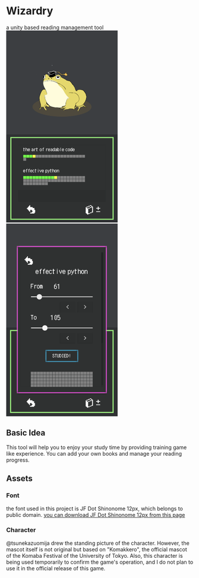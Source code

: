 # Wizardry
a unity based reading management tool  
<img src="./images/screenshot1.png" width="300px"/>
<img src="./images/screenshot2.png" width="300px"/>

## Basic Idea
This tool will help you to enjoy your study time by providing training game like experience.
You can add your own books and manage your reading progress.

## Assets
### Font
the font used in this project is JF Dot Shinonome 12px, which belongs to public domain.
[you can download JF Dot Shinonome 12px from this page](http://jikasei.me/font/jf-dotfont/)

### Character
@tsunekazuomija drew the standing picture of the character.
However, the mascot itself is not original but based on "Komakkero", 
the official mascot of the Komaba Festival of the University of Tokyo.
Also, this character is being used temporarily to confirm the game's operation, 
and I do not plan to use it in the official release of this game.
